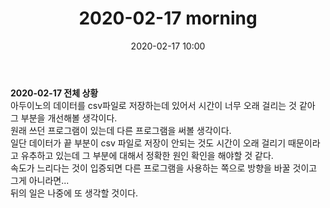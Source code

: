 ﻿---
title: "2020-02-17 morning"
date: 2020-02-17 10:00
categories: purdueProject
---

**2020-02-17 전체 상황**  
아두이노의 데이터를 csv파일로 저장하는데 있어서 시간이 너무 오래 걸리는 것 같아 그 부분을 개선해볼 생각이다.  
원래 쓰던 프로그램이 있는데 다른 프로그램을 써볼 생각이다.  
일단 데이터가 끝 부분이 csv 파일로 저장이 안되는 것도 시간이 오래 걸리기 때문이라고 유추하고 있는데 그 부분에 대해서 정확한 원인 확인을 해야할 것 같다.  
속도가 느리다는 것이 입증되면 다른 프로그램을 사용하는 쪽으로 방향을 바꿀 것이고 그게 아니라면...  
뒤의 일은 나중에 또 생각할 것이다.